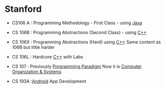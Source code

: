 # Stanford 
* CS106 A : Programming Methodology - First Class - using [Java]()
* CS 106B : Programming Abstractions (Second Class) - using [C++]((https://github.com/adhikariaman01/BookmarkSiteList/tree/master/MyBookmarkedLink/C-plus-plus))
* CS 106X : Programming Abstractions (Hard) using [C++](https://github.com/adhikariaman01/BookmarkSiteList/tree/master/MyBookmarkedLink/C-plus-plus) Same content as 106B but little harder
* CS 106L : Hardcore [C++](https://github.com/adhikariaman01/BookmarkSiteList/tree/master/MyBookmarkedLink/C-plus-plus) with Labs

* CS 107 : Previously [Programming Paradigm](https://www.youtube.com/playlist?list=PL9D558D49CA734A02) Now it is [Computer Organization & Systems](https://web.stanford.edu/class/cs107/syllabus.html)


* CS 193A :[Android](https://github.com/adhikariaman01/BookmarkSiteList/tree/master/MyBookmarkedLink/Android) App Development
